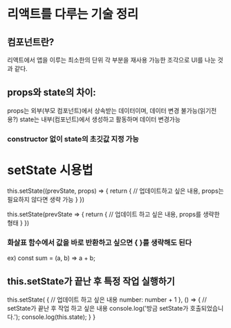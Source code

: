 # 리액트를 다루는 기술 정리

## 컴포넌트란?

리액트에서 앱을 이루는 최소한의 단위
각 부분을 재사용 가능한 조각으로 UI를 나눈 것과 같다.

## props와 state의 차이:

props는 외부(부모 컴포넌트)에서 상속받는 데이터이며, 데이터 변경 불가능(읽기전용?)
state는 내부(컴포넌트)에서 생성하고 활동하며 데이터 변경가능

### constructor 없이 state의 초깃값 지정 가능

# setState 시용법
this.setState((prevState, props) => {
    return {
        // 업데이트하고 싶은 내용, props는 필요하지 않다면 생략 가능
    }
})

this.setState(prevState => {
    return {
        // 업데이트 하고 싶은 내용, props를 생략한 형태
    }
})

### 화살표 함수에서 값을 바로 반환하고 싶으면 { }를 생략해도 된다
ex) const sum = (a, b) => a + b;

## this.setState가 끝난 후 특정 작업 실행하기
this.setState(
    {
        // 업데이트 하고 싶은 내용
        number: number + 1
    },
    () => {
        // setState가 끝난 후 작업 하고 싶은 내용
        console.log('방금 setState가 호출되었습니다.');
        console.log(this.state);
    }
}